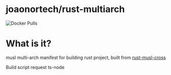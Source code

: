 # joaonortech/rust-multiarch

![Docker Pulls](https://img.shields.io/docker/pulls/joaonortech/rust-multiarch)

# What is it?

musl multi-arch manifest for building rust project, built from [rust-musl-cross](https://github.com/messense/rust-musl-cross)

Build script request ts-node

